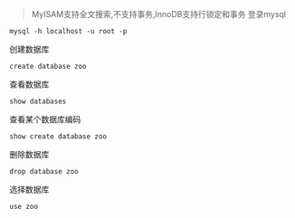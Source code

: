 >MyISAM支持全文搜索,不支持事务,InnoDB支持行锁定和事务
登录mysql
~~~
mysql -h localhost -u root -p
~~~
创建数据库
~~~
create database zoo
~~~
查看数据库
~~~
show databases
~~~
查看某个数据库编码
~~~
show create database zoo
~~~
删除数据库
~~~
drop database zoo
~~~
选择数据库
~~~
use zoo
~~~